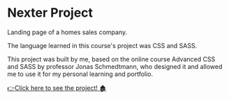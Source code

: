 # Nexter Project

Landing page of a homes sales company.

The language learned in this course's project was CSS and SASS.

This project was built by me, based on the online course Advanced CSS and SASS by professor Jonas Schmedtmann, who designed it and allowed me to use it for my personal learning and portfolio.

[👉Click here to see the project! 🏚](https://nexter-course-octi.netlify.app/)
